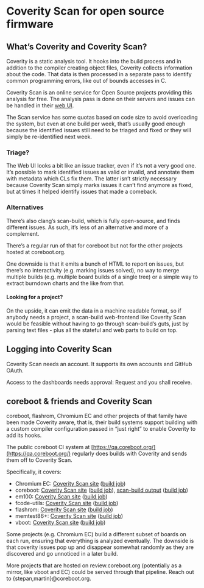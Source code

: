 # Coverity Scan for open source firmware

## What’s Coverity and Coverity Scan?

Coverity is a static analysis tool. It hooks into the build process
and in addition to the compiler creating object files, Coverity collects
information about the code. That data is then processed in a separate pass
to identify common programming errors, like out of bounds accesses in C.

Coverity Scan is an online service for Open Source projects providing this
analysis for free. The analysis pass is done on their servers and issues
can be handled in their [web UI](https://scan.coverity.com/).

The Scan service has some quotas based on code size to avoid overloading
the system, but even at one build per week, that’s usually good enough
because the identified issues still need to be triaged and fixed or they
will simply be re-identified next week.

### Triage?

The Web UI looks a bit like an issue tracker, even if it’s not a very
good one. It’s possible to mark identified issues as valid or invalid,
and annotate them with metadata which CLs fix them. The latter isn’t
strictly necessary because Coverity Scan simply marks issues it can’t
find anymore as fixed, but at times it helped identify issues that made
a comeback.

### Alternatives

There’s also clang’s scan-build, which is fully open-source, and
finds different issues. As such, it’s less of an alternative and more
of a complement.

There’s a regular run of that for coreboot but not for the other projects
hosted at coreboot.org.

One downside is that it emits a bunch of HTML to report on issues,
but there’s no interactivity (e.g. marking issues solved), no way
to merge multiple builds (e.g. multiple board builds of a single tree)
or a simple way to extract burndown charts and the like from that.

#### Looking for a project?

On the upside, it can emit the data in a machine readable format, so if
anybody needs a project, a scan-build web-frontend like Coverity Scan would
be feasible without having to go through scan-build’s guts, just by parsing
text files - plus all the stateful and web parts to build on top.

## Logging into Coverity Scan

Coverity Scan needs an account. It supports its own accounts and GitHub
OAuth.

Access to the dashboards needs approval: Request and you shall receive.

## coreboot & friends and Coverity Scan

coreboot, flashrom, Chromium EC and other projects of that family have
been made Coverity aware, that is, their build systems support building
with a custom compiler configuration passed in “just right” to enable
Coverity to add its hooks.

The public coreboot CI system at
[https://qa.coreboot.org/](https://qa.coreboot.org/) regularly does
builds with Coverity and sends them off to Coverity Scan.

Specifically, it covers:

* Chromium EC: [Coverity Scan site][crECCoverity] ([build job][crECBuildJob])
* coreboot: [Coverity Scan site][corebootCoverity] ([build job][corebootBuildJob]), [scan-build output][corebootScanBuild] ([build job][corebootScanBuildJob])
* em100: [Coverity Scan site][em100Coverity] ([build job][em100BuildJob])
* fcode-utils: [Coverity Scan site][fcodeUtilsCoverity] ([build job][fcodeUtilsBuildJob])
* flashrom: [Coverity Scan site][flashromCoverity] ([build job][flashromBuildJob])
* memtest86+: [Coverity Scan site][memtestCoverity] ([build job][memtestBuildJob])
* vboot: [Coverity Scan site][vbootCoverity] ([build job][vbootBuildJob])

[crECCoverity]: https://scan.coverity.com/projects/chromium-ec
[corebootCoverity]: https://scan.coverity.com/projects/coreboot
[em100Coverity]: https://scan.coverity.com/projects/em100
[fcodeUtilsCoverity]: https://scan.coverity.com/projects/fcode-utils
[flashromCoverity]: https://scan.coverity.com/projects/flashrom
[memtestCoverity]: https://scan.coverity.com/projects/memtest86
[vbootCoverity]: https://scan.coverity.com/projects/vboot

[corebootScanBuild]: https://www.coreboot.org/scan-build/

[crECBuildJob]: https://qa.coreboot.org/view/coverity/job/ChromeEC-Coverity/
[corebootBuildJob]: https://qa.coreboot.org/view/coverity/job/coreboot-coverity/
[corebootScanBuildJob]: https://qa.coreboot.org/view/coverity/job/coreboot_scanbuild/
[em100BuildJob]: https://qa.coreboot.org/view/coverity/job/em100-coverity/
[fcodeUtilsBuildJob]: https://qa.coreboot.org/view/coverity/job/fcode-utils-coverity/
[flashromBuildJob]: https://qa.coreboot.org/view/coverity/job/flashrom-coverity/
[memtestBuildJob]: https://qa.coreboot.org/view/coverity/job/memtest86plus-coverity/
[vbootBuildJob]: https://qa.coreboot.org/view/coverity/job/vboot-coverity/

Some projects (e.g. Chromium EC) build a different subset of boards on
each run, ensuring that everything is analyzed eventually. The downside
is that coverity issues pop up and disappear somewhat randomly as they
are discovered and go unnoticed in a later build.

More projects that are hosted on review.coreboot.org (potentially as a
mirror, like vboot and EC) could be served through that pipeline. Reach
out to {stepan,martin}@coreboot.org.
